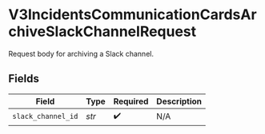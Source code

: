 # V3IncidentsCommunicationCardsArchiveSlackChannelRequest

Request body for archiving a Slack channel.


## Fields

| Field              | Type               | Required           | Description        |
| ------------------ | ------------------ | ------------------ | ------------------ |
| `slack_channel_id` | *str*              | :heavy_check_mark: | N/A                |